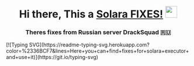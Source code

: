 <h1 align="center">Hi there, This a <a href="https://getsolara.dev" target="_blank">Solara FIXES!</a> 
<img src="https://github.com/blackcater/blackcater/raw/main/images/Hi.gif" height="32"/></h1>
<h3 align="center">Theres fixes from Russian server DrackSquad 🇷🇺</h3>
[![Typing SVG](https://readme-typing-svg.herokuapp.com?color=%2336BCF7&lines=Here+you+can+find+fixes+for+solara+executor+and+use+it)](https://git.io/typing-svg)
